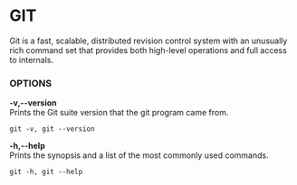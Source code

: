 # GIT

Git is a fast, scalable, distributed revision control system with an unusually rich command set that provides both high-level operations and full access to internals.
### OPTIONS

**-v,--version** <br>
   Prints the Git suite version that the git program came from.

   `git -v, git --version`


**-h,--help** <br>
  Prints the synopsis and a list of the most commonly used commands.

  `git -h, git --help`











